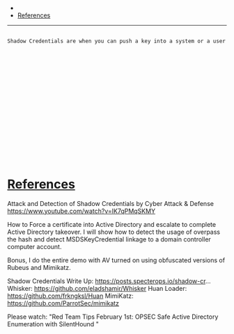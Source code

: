 - 
- [References](#references)

-------------------------------------------

## 
```sh
Shadow Credentials are when you can push a key into a system or a user account and then authenticate to it. It sounds crazy but it is entirely possible. We're going to use a tool called whisker to do this today.
```

## 
```sh

```

## 
```sh

```

## 
```sh

```

## 
```sh

```

## 
```sh

```

## 
```sh

```

## 
```sh

```

## 
```sh

```

## 
```sh

```

# [References](#references-1)

Attack and Detection of Shadow Credentials
by Cyber Attack & Defense
https://www.youtube.com/watch?v=IK7qPMqSKMY

How to Force a certificate into Active Directory and escalate to complete 
Active Directory takeover. I will show how to detect the usage of overpass the hash and detect MSDSKeyCredential linkage to a domain controller computer account. 

Bonus, I do the entire demo with AV turned on using obfuscated versions of Rubeus and Mimikatz.

Shadow Credentials Write Up: https://posts.specterops.io/shadow-cr...
Whisker: https://github.com/eladshamir/Whisker
Huan Loader: https://github.com/frkngksl/Huan
MimiKatz: https://github.com/ParrotSec/mimikatz

Please watch: "Red Team Tips February 1st: OPSEC Safe Active Directory Enumeration with SilentHound " 

